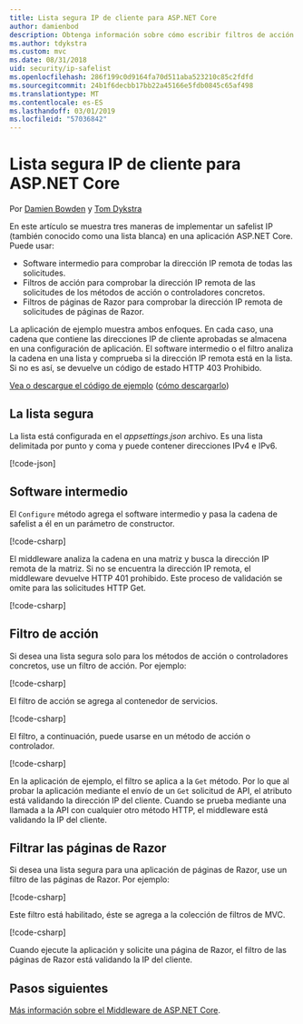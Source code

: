 ```yaml
---
title: Lista segura IP de cliente para ASP.NET Core
author: damienbod
description: Obtenga información sobre cómo escribir filtros de acción o Middleware para validar las direcciones IP remotas con una lista de direcciones IP aprobadas.
ms.author: tdykstra
ms.custom: mvc
ms.date: 08/31/2018
uid: security/ip-safelist
ms.openlocfilehash: 286f199c0d9164fa70d511aba523210c85c2fdfd
ms.sourcegitcommit: 24b1f6decbb17bb22a45166e5fdb0845c65af498
ms.translationtype: MT
ms.contentlocale: es-ES
ms.lasthandoff: 03/01/2019
ms.locfileid: "57036842"
---
```

# <a name="client-ip-safelist-for-aspnet-core"></a>Lista segura IP de cliente para ASP.NET Core

Por [Damien Bowden](https://twitter.com/damien_bod) y [Tom Dykstra](https://github.com/tdykstra)
 
En este artículo se muestra tres maneras de implementar un safelist IP (también conocido como una lista blanca) en una aplicación ASP.NET Core. Puede usar:

* Software intermedio para comprobar la dirección IP remota de todas las solicitudes.
* Filtros de acción para comprobar la dirección IP remota de las solicitudes de los métodos de acción o controladores concretos.
* Filtros de páginas de Razor para comprobar la dirección IP remota de solicitudes de páginas de Razor.

La aplicación de ejemplo muestra ambos enfoques. En cada caso, una cadena que contiene las direcciones IP de cliente aprobadas se almacena en una configuración de aplicación. El software intermedio o el filtro analiza la cadena en una lista y comprueba si la dirección IP remota está en la lista. Si no es así, se devuelve un código de estado HTTP 403 Prohibido.

[Vea o descargue el código de ejemplo](https://github.com/aspnet/Docs/tree/master/aspnetcore/security/ip-safelist/samples/2.x/ClientIpAspNetCore) ([cómo descargarlo](xref:index#how-to-download-a-sample))

## <a name="the-safelist"></a>La lista segura

La lista está configurada en el *appsettings.json* archivo. Es una lista delimitada por punto y coma y puede contener direcciones IPv4 e IPv6.

[!code-json[](ip-safelist/samples/2.x/ClientIpAspNetCore/appsettings.json?highlight=2)]

## <a name="middleware"></a>Software intermedio

El `Configure` método agrega el software intermedio y pasa la cadena de safelist a él en un parámetro de constructor.

[!code-csharp[](ip-safelist/samples/2.x/ClientIpAspNetCore/Startup.cs?name=snippet_Configure&highlight=7)]

El middleware analiza la cadena en una matriz y busca la dirección IP remota de la matriz. Si no se encuentra la dirección IP remota, el middleware devuelve HTTP 401 prohibido. Este proceso de validación se omite para las solicitudes HTTP Get.

[!code-csharp[](ip-safelist/samples/2.x/ClientIpAspNetCore/AdminSafeListMiddleware.cs?name=snippet_ClassOnly)]

## <a name="action-filter"></a>Filtro de acción

Si desea una lista segura solo para los métodos de acción o controladores concretos, use un filtro de acción. Por ejemplo: 

[!code-csharp[](ip-safelist/samples/2.x/ClientIpAspNetCore/Filters/ClientIdCheckFilter.cs)]

El filtro de acción se agrega al contenedor de servicios.

[!code-csharp[](ip-safelist/samples/2.x/ClientIpAspNetCore/Startup.cs?name=snippet_ConfigureServices&highlight=3)]

El filtro, a continuación, puede usarse en un método de acción o controlador.

[!code-csharp[](ip-safelist/samples/2.x/ClientIpAspNetCore/Controllers/ValuesController.cs?name=snippet_Filter&highlight=1)]

En la aplicación de ejemplo, el filtro se aplica a la `Get` método. Por lo que al probar la aplicación mediante el envío de un `Get` solicitud de API, el atributo está validando la dirección IP del cliente. Cuando se prueba mediante una llamada a la API con cualquier otro método HTTP, el middleware está validando la IP del cliente.

## <a name="razor-pages-filter"></a>Filtrar las páginas de Razor 

Si desea una lista segura para una aplicación de páginas de Razor, use un filtro de las páginas de Razor. Por ejemplo: 

[!code-csharp[](ip-safelist/samples/2.x/ClientIpAspNetCore/Filters/ClientIdCheckPageFilter.cs)]

Este filtro está habilitado, éste se agrega a la colección de filtros de MVC.

[!code-csharp[](ip-safelist/samples/2.x/ClientIpAspNetCore/Startup.cs?name=snippet_ConfigureServices&highlight=7-9)]

Cuando ejecute la aplicación y solicite una página de Razor, el filtro de las páginas de Razor está validando la IP del cliente.

## <a name="next-steps"></a>Pasos siguientes

[Más información sobre el Middleware de ASP.NET Core](xref:fundamentals/middleware/index).
